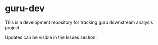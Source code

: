 # guru-dev

This is a development repository for tracking guru downstream analysis project. 

Updates can be visible in the Issues section. 

